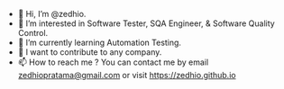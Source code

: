 - 👋 Hi, I’m @zedhio.
- 👀 I’m interested in Software Tester, SQA Engineer, & Software Quality Control.
- 🌱 I’m currently learning Automation Testing.
- 💞️ I want to contribute to any company.
- 📫 How to reach me ? You can contact me by email zedhiopratama@gmail.com or visit https://zedhio.github.io

<!---
zedhio/zedhio is a ✨ special ✨ repository because its `README.md` (this file) appears on your GitHub profile.
You can click the Preview link to take a look at your changes.
--->
